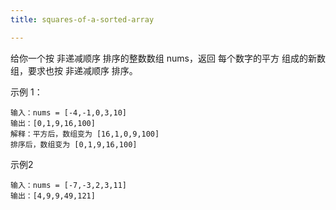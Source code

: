 ```yaml
---
title: squares-of-a-sorted-array

---
```


给你一个按 非递减顺序 排序的整数数组 nums，返回 每个数字的平方 组成的新数组，要求也按 非递减顺序 排序。


示例 1：
```
输入：nums = [-4,-1,0,3,10]
输出：[0,1,9,16,100]
解释：平方后，数组变为 [16,1,0,9,100]
排序后，数组变为 [0,1,9,16,100]
```

示例2
```
输入：nums = [-7,-3,2,3,11]
输出：[4,9,9,49,121]
```
